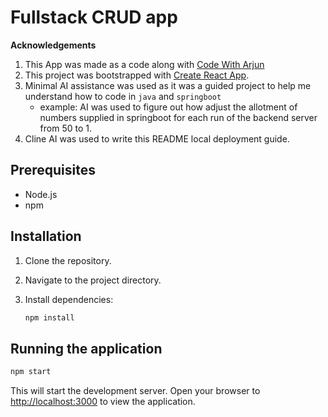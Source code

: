 # Fullstack CRUD app

**Acknowledgements**
1. This App was made as a code along with [Code With Arjun](https://www.youtube.com/@CodeWithArjun)
2. This project was bootstrapped with [Create React App](https://github.com/facebook/create-react-app).
3. Minimal AI assistance was used as it was a guided project to help me understand how to code in `java` and `springboot`
    - example: AI was used to figure out how adjust the allotment of numbers supplied in springboot for each run of the backend server from 50 to 1.
4. Cline AI was used to write this README local deployment guide.

## Prerequisites

*   Node.js
*   npm

## Installation

1.  Clone the repository.
2.  Navigate to the project directory.
3.  Install dependencies:

    ```bash
    npm install
    ```

## Running the application

```bash
npm start
```

This will start the development server. Open your browser to [http://localhost:3000](http://localhost:3000) to view the application.
